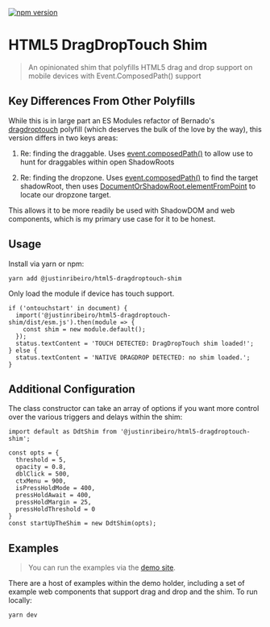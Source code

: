 [![npm version](https://badge.fury.io/js/%40justinribeiro%2Fhtml5-dragdroptouch-shim.svg)](https://badge.fury.io/js/%40justinribeiro%2Fhtml5-dragdroptouch-shim)

# HTML5 DragDropTouch Shim

> An opinionated shim that polyfills HTML5 drag and drop support on mobile devices with Event.ComposedPath() support

## Key Differences From Other Polyfills

While this is in large part an ES Modules refactor of Bernado's [dragdroptouch](https://github.com/Bernardo-Castilho/dragdroptouch) polyfill (which deserves the bulk of the love by the way), this version differs in two keys areas:

1. Re: finding the draggable. Uses [event.composedPath()](https://developer.mozilla.org/en-US/docs/Web/API/Event/composedPath) to allow use to hunt for draggables within open ShadowRoots

2. Re: finding the dropzone. Uses [event.composedPath()](https://developer.mozilla.org/en-US/docs/Web/API/Event/composedPath) to find the target shadowRoot, then uses [DocumentOrShadowRoot.elementFromPoint](https://developer.mozilla.org/en-US/docs/Web/API/DocumentOrShadowRoot/elementFromPoint) to locate our dropzone target.

This allows it to be more readily be used with ShadowDOM and web components, which is my primary use case for it to be honest.

## Usage

Install via yarn or npm:

```
yarn add @justinribeiro/html5-dragdroptouch-shim
```

Only load the module if device has touch support.

```
if ('ontouchstart' in document) {
  import('@justinribeiro/html5-dragdroptouch-shim/dist/esm.js').then(module => {
    const shim = new module.default();
  });
  status.textContent = 'TOUCH DETECTED: DragDropTouch shim loaded!';
} else {
  status.textContent = 'NATIVE DRAGDROP DETECTED: no shim loaded.';
}
```

## Additional Configuration

The class constructor can take an array of options if you want more control over the various triggers and delays within the shim:

```
import default as DdtShim from '@justinribeiro/html5-dragdroptouch-shim';

const opts = {
  threshold = 5,
  opacity = 0.8,
  dblClick = 500,
  ctxMenu = 900,
  isPressHoldMode = 400,
  pressHoldAwait = 400,
  pressHoldMargin = 25,
  pressHoldThreshold = 0
}
const startUpTheShim = new DdtShim(opts);
```

## Examples

> You can run the examples via the [demo site](https://justinribeiro.github.io/html5-dragdroptouch-shim/demo/index.html).

There are a host of examples within the demo holder, including a set of example web components that support drag and drop and the shim. To run locally:

```
yarn dev
```
